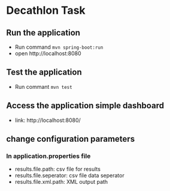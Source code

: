 # Decathlon Task
## Run the application

- Run command `mvn spring-boot:run`
- open http://localhost:8080

## Test the application
- Run commant `mvn test`

## Access the application simple dashboard
- link: http://localhost:8080/

## change configuration parameters
### In application.properties file
- results.file.path: csv file for results
- results.file.seperator: csv file data seperator
- results.file.xml.path: XML output path
